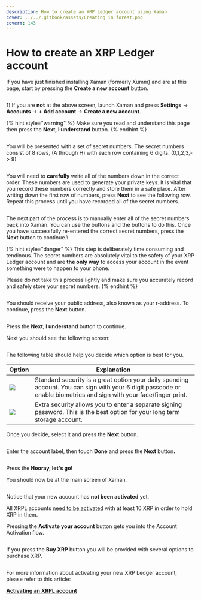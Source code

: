 ```yaml
---
description: How to create an XRP Ledger account using Xaman
cover: ../../.gitbook/assets/Creating in forest.png
coverY: 143
---
```


# How to create an XRP Ledger account

If you have just finished installing Xaman (formerly Xumm) and are at this page, start by pressing the **Create a new account** button.

<figure><img src="../../.gitbook/assets/Add an account screen.png" alt=""><figcaption></figcaption></figure>

1\) If you are **not** at the above screen, launch Xaman and press **Settings** -> **Accounts** -> **+ Add account** -> **Create a new account**.

{% hint style="warning" %}
Make sure you read and understand this page then press the **Next, I understand** button.
{% endhint %}

<figure><img src="../../.gitbook/assets/Install - Important screen.png" alt=""><figcaption></figcaption></figure>

You will be presented with a set of secret numbers. The secret numbers consist of 8 rows, (A through H) with each row containing 6 digits. (0,1,2,3,-> 9)&#x20;

<figure><img src="../../.gitbook/assets/Secret numbers - 1.png" alt=""><figcaption></figcaption></figure>

You will need to **carefully** write all of the numbers down in the correct order. These numbers are used to generate your private keys. It is vital that you record these numbers correctly and store them in a safe place. After writing down the first row of numbers, press **Next** to see the following row. Repeat this process until you have recorded all of the secret numbers.

<figure><img src="../../.gitbook/assets/Secret numbers - 2.png" alt=""><figcaption></figcaption></figure>

The next part of the process is to manually enter all of the secret numbers back into Xaman. You can use the <img src="../../.gitbook/assets/image (12) (1).png" alt="" data-size="line">buttons and the <img src="../../.gitbook/assets/image (11) (2).png" alt="" data-size="line">buttons to do this. Once you have successfully re-entered the correct secret numbers, press the **Next** button to continue.\


{% hint style="danger" %}
This step is deliberately time consuming and tendinous. The secret numbers are absolutely vital to the safety of your XRP Ledger account and are **the only way** to access your account in the event something were to happen to your phone.

Please do not take this process lightly and make sure you accurately record and safely store your secret numbers.
{% endhint %}

<figure><img src="../../.gitbook/assets/Public address - 1.png" alt=""><figcaption></figcaption></figure>

You should receive your public address, also known as your r-address. To continue, press the **Next** button.



<figure><img src="../../.gitbook/assets/reserved.png" alt=""><figcaption></figcaption></figure>

Press the **Next, I understand** button to continue.

Next you should see the following screen:

<figure><img src="../../.gitbook/assets/Install - Extra Security screen.png" alt=""><figcaption></figcaption></figure>

The following table should help you decide which option is best for you.



| Option                                                 | Explanation                                                                                                                                                         |
| ------------------------------------------------------ | ------------------------------------------------------------------------------------------------------------------------------------------------------------------- |
| ![](<../../.gitbook/assets/image (1) (2) (3).png>)     | Standard security is a great option your daily spending account. You can sign with your 6 digit passcode or enable biometrics and sign with your face/finger print. |
| ![](<../../.gitbook/assets/image (3) (1) (2) (2).png>) | Extra security allows you to enter a separate signing password. This is the best option for your long term storage account.                                         |

Once you decide, select it and press the **Next** button.

<figure><img src="../../.gitbook/assets/Account label 1.png" alt=""><figcaption></figcaption></figure>

Enter the account label, then touch **Done** and press the **Next** butto&#x6E;**.**

<figure><img src="../../.gitbook/assets/Hooray.png" alt=""><figcaption></figcaption></figure>

Press the **Hooray, let's go!**

You should now be at the main screen of Xaman.

<figure><img src="../../.gitbook/assets/image (2) (1).png" alt=""><figcaption></figcaption></figure>

Notice that your new account has **not been activated** yet.

All XRPL accounts [need to be activated](../how-to-activate-a-new-xrpl-account/) with at least 10 XRP in order to hold XRP in them.

Pressing the **Activate your account** button gets you into the Account Activation flow.



<figure><img src="../../.gitbook/assets/activation 1.png" alt=""><figcaption></figcaption></figure>

If you press the **Buy XRP** button you will be provided with several options to purchase XRP.



<figure><img src="../../.gitbook/assets/New account - 3.png" alt=""><figcaption></figcaption></figure>

For more information about activating your new XRP Ledger account, please refer to this article:

[**Activating an XRPL account**](../how-to-activate-a-new-xrpl-account/)
